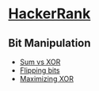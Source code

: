 # [HackerRank](https://www.hackerrank.com/dashboard)

## Bit Manipulation

* [Sum vs XOR](./bitwise/sumXor.md)
* [Flipping bits](./bitwise/flippingBits.md)
* [Maximizing XOR](./bitwise/maximizing-xor.md)
